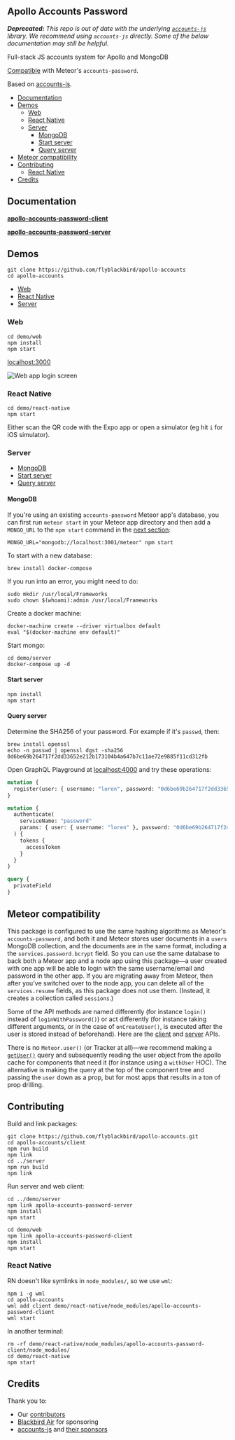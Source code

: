 ## Apollo Accounts Password

_**Deprecated:** This repo is out of date with the underlying [`accounts-js`](https://www.accountsjs.com/) library. We recommend using `accounts-js` directly. Some of the below documentation may still be helpful._

Full-stack JS accounts system for Apollo and MongoDB

[Compatible](#meteor-compatibility) with Meteor's `accounts-password`.

Based on [accounts-js](https://accounts-js.netlify.com/).

<!-- START doctoc generated TOC please keep comment here to allow auto update -->
<!-- DON'T EDIT THIS SECTION, INSTEAD RE-RUN doctoc TO UPDATE -->


- [Documentation](#documentation)
- [Demos](#demos)
  - [Web](#web)
  - [React Native](#react-native)
  - [Server](#server)
    - [MongoDB](#mongodb)
    - [Start server](#start-server)
    - [Query server](#query-server)
- [Meteor compatibility](#meteor-compatibility)
- [Contributing](#contributing)
  - [React Native](#react-native-1)
- [Credits](#credits)

<!-- END doctoc generated TOC please keep comment here to allow auto update -->

## Documentation

**[apollo-accounts-password-client](client/README.md)**

**[apollo-accounts-password-server](server/README.md)**

## Demos

```
git clone https://github.com/flyblackbird/apollo-accounts
cd apollo-accounts
```

- [Web](#web)
- [React Native](#react-native)
- [Server](#server)

### Web

```
cd demo/web
npm install
npm start
```

[localhost:3000](http://localhost:3000)

![Web app login screen](https://www.dropbox.com/s/o91zqqg5gi197nl/Screenshot%202018-07-28%2002.20.13.png?raw=1)

### React Native

```
cd demo/react-native
npm start
```

Either scan the QR code with the Expo app or open a simulator (eg hit `i` for iOS simulator).

### Server

- [MongoDB](#mongodb)
- [Start server](#start-server)
- [Query server](#query-server)

#### MongoDB

If you're using an existing `accounts-password` Meteor app's database, you can first run `meteor start` in your Meteor app directory and then add a `MONGO_URL` to the `npm start` command in the [next section](#start-server):

```
MONGO_URL="mongodb://localhost:3001/meteor" npm start
```

To start with a new database:

```
brew install docker-compose
```

If you run into an error, you might need to do:

```
sudo mkdir /usr/local/Frameworks
sudo chown $(whoami):admin /usr/local/Frameworks
```

Create a docker machine:

```
docker-machine create --driver virtualbox default
eval "$(docker-machine env default)"
```

Start mongo:

```
cd demo/server
docker-compose up -d
```

#### Start server

```
npm install
npm start
```

#### Query server

Determine the SHA256 of your password. For example if it's `passwd`, then:

```
brew install openssl
echo -n passwd | openssl dgst -sha256
0d6be69b264717f2dd33652e212b173104b4a647b7c11ae72e9885f11cd312fb
```

Open GraphQL Playground at [localhost:4000](http://localhost:4000/) and try these operations:

```graphql
mutation {
  register(user: { username: "loren", password: "0d6be69b264717f2dd33652e212b173104b4a647b7c11ae72e9885f11cd312fb" })
}

mutation {
  authenticate(
    serviceName: "password"
    params: { user: { username: "loren" }, password: "0d6be69b264717f2dd33652e212b173104b4a647b7c11ae72e9885f11cd312fb" }
  ) {
    tokens {
      accessToken
    }
  }
}

query {
  privateField
}
```

## Meteor compatibility

This package is configured to use the same hashing algorithms as Meteor's `accounts-password`, and both it and Meteor stores user documents in a `users` MongoDB collection, and the documents are in the same format, including a the `services.password.bcrypt` field. So you can use the same database to back both a Meteor app and a node app using this package—a user created with one app will be able to login with the same username/email and password in the other app. If you are migrating away from Meteor, then after you've switched over to the node app, you can delete all of the `services.resume` fields, as this package does not use them. (Instead, it creates a collection called `sessions`.) 

Some of the API methods are named differently (for instance `login()` instead of `loginWithPassword()`) or act differently (for instance taking different arguments, or in the case of `onCreateUser()`, is executed after the user is stored instead of beforehand). Here are the [client](https://github.com/flyblackbird/apollo-accounts/tree/master/client#api) and [server](https://github.com/flyblackbird/apollo-accounts/tree/master/server#api) APIs.

There is no `Meteor.user()` (or Tracker at all)—we recommend making a [`getUser()`](https://github.com/flyblackbird/apollo-accounts/tree/master/client#getuser) query and subsequently reading the user object from the apollo cache for components that need it (for instance using a `withUser` HOC). The alternative is making the query at the top of the component tree and passing the `user` down as a prop, but for most apps that results in a ton of prop drilling.

## Contributing

Build and link packages:

```
git clone https://github.com/flyblackbird/apollo-accounts.git
cd apollo-accounts/client
npm run build
npm link
cd ../server
npm run build
npm link
```

Run server and web client:

```
cd ../demo/server
npm link apollo-accounts-password-server
npm install
npm start
```

```
cd demo/web
npm link apollo-accounts-password-client
npm install
npm start
```

### React Native

RN doesn't like symlinks in `node_modules/`, so we use `wml`:

```
npm i -g wml
cd apollo-accounts
wml add client demo/react-native/node_modules/apollo-accounts-password-client
wml start
```

In another terminal:

```
rm -rf demo/react-native/node_modules/apollo-accounts-password-client/node_modules/
cd demo/react-native
npm start
```

## Credits

Thank you to:
- Our [contributors](https://github.com/flyblackbird/apollo-accounts/graphs/contributors)
- [Blackbird Air](https://www.flyblackbird.com/) for sponsoring
- [accounts-js](https://accounts-js.netlify.com/) and [their sponsors](https://github.com/accounts-js/accounts#thank-you)
